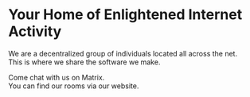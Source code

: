 # Your Home of Enlightened Internet Activity

We are a decentralized group of individuals located all across the net.  
This is where we share the software we make.  

Come chat with us on Matrix.  
You can find our rooms via our website.
